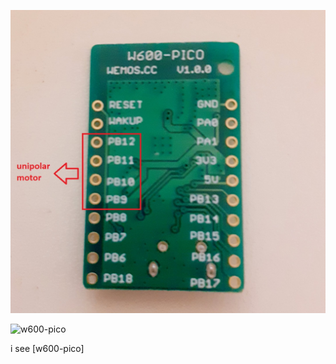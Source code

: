 ![w600-pico](https://github.com/costycnc/w600-firmware-pico-micropython-costycnc/blob/main/img/w600-wifi-28byj.jpg)

![w600-pico](https://i3.ytimg.com/vi/Iy4Jmb2Wjlw/maxresdefault.jpg)

i see [w600-pico]
